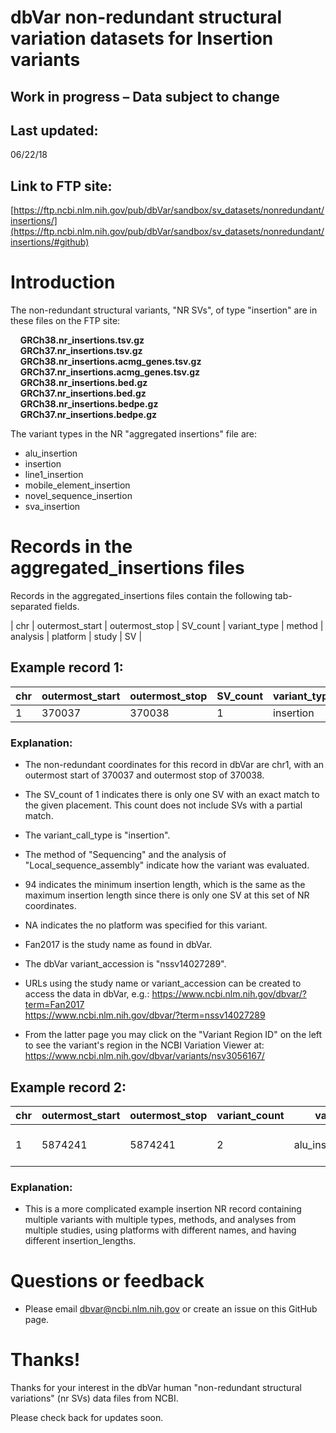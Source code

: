 # dbVar non-redundant structural variation datasets for Insertion variants

## Work in progress – Data subject to change

## Last updated:
06/22/18

## Link to FTP site:

[https://ftp.ncbi.nlm.nih.gov/pub/dbVar/sandbox/sv_datasets/nonredundant/insertions/](https://ftp.ncbi.nlm.nih.gov/pub/dbVar/sandbox/sv_datasets/nonredundant/insertions/#github)

# Introduction

The non-redundant structural variants, "NR SVs", of type "insertion" are in these
files on the FTP site:

&nbsp;&nbsp;&nbsp;&nbsp;__GRCh38.nr_insertions.tsv.gz__  
&nbsp;&nbsp;&nbsp;&nbsp;__GRCh37.nr_insertions.tsv.gz__  
&nbsp;&nbsp;&nbsp;&nbsp;__GRCh38.nr_insertions.acmg_genes.tsv.gz__  
&nbsp;&nbsp;&nbsp;&nbsp;__GRCh37.nr_insertions.acmg_genes.tsv.gz__  
&nbsp;&nbsp;&nbsp;&nbsp;__GRCh38.nr_insertions.bed.gz__  
&nbsp;&nbsp;&nbsp;&nbsp;__GRCh37.nr_insertions.bed.gz__  
&nbsp;&nbsp;&nbsp;&nbsp;__GRCh38.nr_insertions.bedpe.gz__  
&nbsp;&nbsp;&nbsp;&nbsp;__GRCh37.nr_insertions.bedpe.gz__  

The variant types in the NR "aggregated insertions" file are:

* alu_insertion
* insertion
* line1_insertion
* mobile_element_insertion
* novel_sequence_insertion
* sva_insertion

# Records in the aggregated_insertions files

Records in the aggregated_insertions files contain the following tab-separated fields.

| chr | outermost_start | outermost_stop | SV_count | variant_type | method | analysis | platform | study | SV |


## Example record 1:

chr | outermost_start | outermost_stop | SV_count | variant_type | method | analysis | platform | min_insertion_length | max_insertion_length | study | SV
----|-----------------|----------------|----------|--------------|--------|----------|----------|---|---|----|---
1 | 370037 | 370038 | 1 | insertion | Sequencing | Local_sequence_assembly | NA | 94 | 94 | Fan2017 | nssv14027289

### Explanation:

* The non-redundant coordinates for this record in dbVar are chr1, with
an outermost start of 370037 and outermost stop of 370038.

* The SV_count of 1 indicates there is only one SV with an exact match to the
given placement.  This count does not include SVs with a partial match.

* The variant_call_type is "insertion".

* The method of "Sequencing" and the analysis of "Local_sequence_assembly"
indicate how the variant was evaluated.

* 94 indicates the minimum insertion length, which is the same as the maximum insertion length since there is only one SV at this set of NR coordinates.

* NA indicates the no platform was specified for this variant.

* Fan2017 is the study name as found in dbVar.

* The dbVar variant_accession is "nssv14027289".

* URLs using the study name or variant_accession can be created to access the data
in dbVar, e.g.:
https://www.ncbi.nlm.nih.gov/dbvar/?term=Fan2017  
https://www.ncbi.nlm.nih.gov/dbvar/?term=nssv14027289

* From the latter page you may click on the "Variant Region ID" on the left to see
the variant's region in the NCBI Variation Viewer at:
https://www.ncbi.nlm.nih.gov/dbvar/variants/nsv3056167/

## Example record 2:

chr | outermost_start | outermost_stop | variant_count | variant_type | method | analysis | platform | min_insertion_length | max_insertion_length | study | variant
----|------------------|----------------|----------|--------------|--------|----------|----------|-------|--|--|---
1 | 5874241 | 5874241 | 2 | alu_insertion;insertion | Sequencing;Sequencing | Split_read_and_paired-end_mapping;de_novo_sequence_assembly | HiSeq 2000;Illumina HiSeq 2000 | 52 | 243 | Gardner2017;Besenbacher2014 | nssv14046119:essv16474703

### Explanation:

* This is a more complicated example insertion NR record containing multiple
variants with multiple types, methods, and analyses from multiple studies, using
platforms with different names, and having different insertion_lengths.

# Questions or feedback

* Please email dbvar@ncbi.nlm.nih.gov or create an issue on this GitHub page.

# Thanks!

Thanks for your interest in the dbVar human "non-redundant structural variations" (nr SVs)
data files from NCBI.

Please check back for updates soon.
